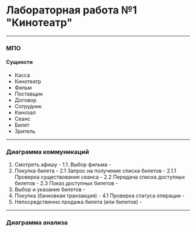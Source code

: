 # Лабораторная работа №1 "Кинотеатр"

---

### МПО
#### Сущности
- Касса 
- Кинотеатр
- Фильм
- Поставщик
- Договор
- Сотрудник
- Кинозал
- Сеанс
- Билет
- Зритель

---

### Диаграмма коммуникаций
1. Смотреть афишу -
1.1. Выбор фильма -
2. Покупка билета -
2.1 Запрос на получение списка билетов - 
2.1.1 Проверка существования сеанса - 
2.2 Передача списка доступных билетов -
2.3 Показ доступных билетов -
3. Выбор и указание билетов -
4. Покупка (банковкая транзакция) -
4.1 Проверка статуса операции -
5. Непосредственно продажа билета (или билетов) -

---

### Диаграмма анализа
